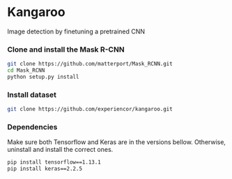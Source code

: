 # Kangaroo
Image detection by finetuning a pretrained CNN

### Clone and install the Mask R-CNN
```bash
git clone https://github.com/matterport/Mask_RCNN.git
cd Mask_RCNN
python setup.py install
```

### Install dataset
```bash
git clone https://github.com/experiencor/kangaroo.git
```

### Dependencies
Make sure both Tensorflow and Keras are in the versions bellow. Otherwise, uninstall and install the correct ones.
```bash
pip install tensorflow==1.13.1
pip install keras==2.2.5
```

